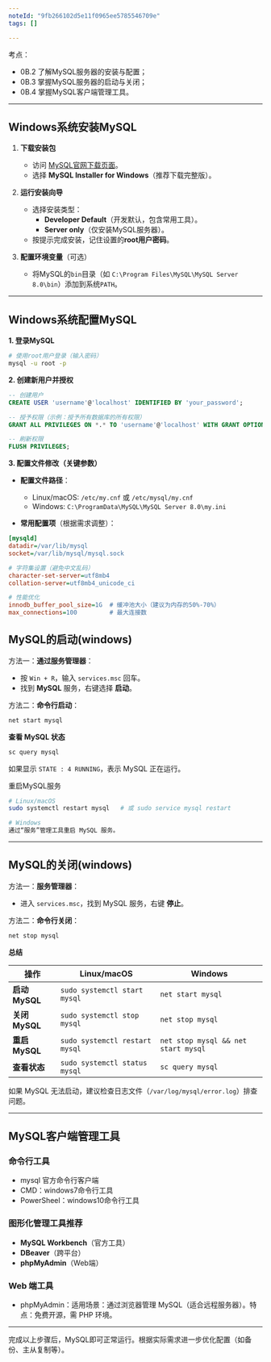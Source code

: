 ```yaml
---
noteId: "9fb266102d5e11f0965ee5785546709e"
tags: []

---
```


考点：

- 0B.2 了解MySQL服务器的安装与配置；
- 0B.3 掌握MySQL服务器的启动与关闭；
- 0B.4 掌握MySQL客户端管理工具。

---

## Windows系统安装MySQL
1. **下载安装包**  
   - 访问 [MySQL官网下载页面](https://dev.mysql.com/downloads/installer/)。
   - 选择 **MySQL Installer for Windows**（推荐下载完整版）。

2. **运行安装向导**  
   - 选择安装类型：  
     - **Developer Default**（开发默认，包含常用工具）。  
     - **Server only**（仅安装MySQL服务器）。  
   - 按提示完成安装，记住设置的**root用户密码**。

3. **配置环境变量**（可选）  
   - 将MySQL的`bin`目录（如 `C:\Program Files\MySQL\MySQL Server 8.0\bin`）添加到系统`PATH`。

---

## Windows系统配置MySQL
**1. 登录MySQL**

```bash
# 使用root用户登录（输入密码）
mysql -u root -p
```

**2. 创建新用户并授权**

```sql
-- 创建用户
CREATE USER 'username'@'localhost' IDENTIFIED BY 'your_password';

-- 授予权限（示例：授予所有数据库的所有权限）
GRANT ALL PRIVILEGES ON *.* TO 'username'@'localhost' WITH GRANT OPTION;

-- 刷新权限
FLUSH PRIVILEGES;
```

**3. 配置文件修改（关键参数）**

- **配置文件路径**：  
  - Linux/macOS: `/etc/my.cnf` 或 `/etc/mysql/my.cnf`  
  - Windows: `C:\ProgramData\MySQL\MySQL Server 8.0\my.ini`  

- **常用配置项**（根据需求调整）：

```ini
[mysqld]
datadir=/var/lib/mysql
socket=/var/lib/mysql/mysql.sock

# 字符集设置（避免中文乱码）
character-set-server=utf8mb4
collation-server=utf8mb4_unicode_ci

# 性能优化
innodb_buffer_pool_size=1G  # 缓冲池大小（建议为内存的50%-70%）
max_connections=100         # 最大连接数
```

## MySQL的启动(windows)
方法一：**通过服务管理器**：

- 按 `Win + R`，输入 `services.msc` 回车。
- 找到 **MySQL** 服务，右键选择 **启动**。

方法二：**命令行启动**：

```cmd
net start mysql
```

**查看 MySQL 状态**
```cmd
sc query mysql
```
如果显示 `STATE : 4 RUNNING`，表示 MySQL 正在运行。

重启MySQL服务

```bash
# Linux/macOS
sudo systemctl restart mysql   # 或 sudo service mysql restart

# Windows
通过“服务”管理工具重启 MySQL 服务。
```

---
## MySQL的关闭(windows)
方法一：**服务管理器**：
   
- 进入 `services.msc`，找到 MySQL 服务，右键 **停止**。

方法二：**命令行关闭**：
```cmd
net stop mysql
```
**总结**

| **操作**       | **Linux/macOS**                     | **Windows**                  |
|----------------|------------------------------------|-----------------------------|
| **启动 MySQL** | `sudo systemctl start mysql`       | `net start mysql`           |
| **关闭 MySQL** | `sudo systemctl stop mysql`        | `net stop mysql`            |
| **重启 MySQL** | `sudo systemctl restart mysql`     | `net stop mysql && net start mysql` |
| **查看状态**   | `sudo systemctl status mysql`      | `sc query mysql`            |

如果 MySQL 无法启动，建议检查日志文件（`/var/log/mysql/error.log`）排查问题。

---

## MySQL客户端管理工具

### 命令行工具

- mysql 官方命令行客户端
- CMD：windows7命令行工具
- PowerSheel：windows10命令行工具

### 图形化管理工具推荐
- **MySQL Workbench**（官方工具）  
- **DBeaver**（跨平台）  
- **phpMyAdmin**（Web端）  

### Web 端工具

- phpMyAdmin：适用场景：通过浏览器管理 MySQL（适合远程服务器）。特点：免费开源，需 PHP 环境。

---

完成以上步骤后，MySQL即可正常运行。根据实际需求进一步优化配置（如备份、主从复制等）。